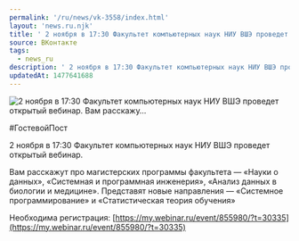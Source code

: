 ```yaml
---
permalink: '/ru/news/vk-3558/index.html'
layout: 'news.ru.njk'
title: ' 2 ноября в 17:30 Факультет компьютерных наук НИУ ВШЭ проведет открытый вебинар.   Вам расскажу…'
source: ВКонтакте
tags:
  - news_ru
description: ' 2 ноября в 17:30 Факультет компьютерных наук НИУ ВШЭ проведет открытый вебинар.   Вам расскажу…'
updatedAt: 1477641688
---
```

![ 2 ноября в 17:30 Факультет компьютерных наук НИУ ВШЭ проведет открытый вебинар.   Вам расскажу…](https://sun9-36.userapi.com/impf/c636829/v636829484/35c53/AgLUbJgwuSg.jpg?size=1280x665&quality=96&sign=9f632aea1342b4fdfeb5e3ec43b71e6c&c_uniq_tag=nTRprSrkCIdrCj-Kw-jP5w5xszkzl9FkB04qISkQCZM&type=album)

#ГостевойПост

2 ноября в 17:30 Факультет компьютерных наук НИУ ВШЭ проведет открытый вебинар.

Вам расскажут про магистерских программы факультета — «Науки о данных», «Системная и программная инженерия», «Анализ данных в биологии и медицине». Представят новые направления — «Системное программирование» и «Статистическая теория обучения»

Необходима регистрация: [https://my.webinar.ru/event/855980/?t=30335](https://my.webinar.ru/event/855980/?t=30335)
